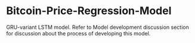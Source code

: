 # Bitcoin-Price-Regression-Model
GRU-variant LSTM model. Refer to Model development discussion section for discussion about the process of developing this model.
